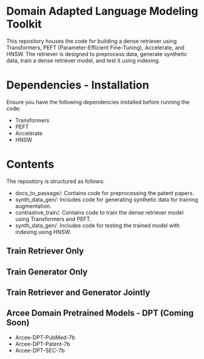 # Domain Adapted Language Modeling Toolkit

This repository houses the code for building a dense retriever using Transformers, PEFT (Parameter-Efficient Fine-Tuning), Accelerate, and HNSW. The retriever is designed to preprocess data, generate synthetic data, train a dense retriever model, and test it using indexing.

# Dependencies - Installation
Ensure you have the following dependencies installed before running the code:

- Transformers
- PEFT
- Accelerate
- HNSW

# Contents

The repository is structured as follows:

- docs_to_passage/: Contains code for preprocessing the patent papers.
- synth_data_gen/: Includes code for generating synthetic data for training augmentation.
- contrastive_train/: Contains code to train the dense retriever model using Transformers and PEFT.
- synth_data_gen/: Includes code for testing the trained model with indexing using HNSW.

## Train Retriever Only

## Train Generator Only

## Train Retriever and Generator Jointly

## Arcee Domain Pretrained Models - DPT (Coming Soon)

* Arcee-DPT-PubMed-7b
* Arcee-DPT-Patent-7b
* Arcee-DPT-SEC-7b
